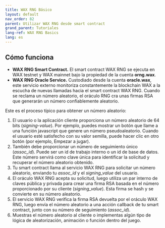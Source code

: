 ```yaml
---
title: WAX RNG Básico
layout: default
nav_order: 82
parent: Utilizar WAX RNG desde smart contract
grand_parent: Tutoriales
lang-ref: WAX RNG Basics
lang: es
---
```


## Cómo funciona

- **WAX RNG Smart Contract.** El smart contract WAX RNG se ejecuta en WAX testnet y WAX mainnet bajo la propiedad de la cuenta **orng.wax**.
- **WAX RNG Oracle Service.** Custodiado desde la cuenta **oracle.wax**, este servicio externo monitoriza constantemente la blockchain WAX a la escucha de nuevas llamadas hacia el smart contract WAX RNG. Cuando se reclama un número aleatorio, el oráculo RNG cra unas firmas RSA que generarán un número confiablemente aleatorio.

Este es el proceso típico para obtener un número aleatorio:

1. El usuario o la aplicación cliente proporciona un número aleatorio de 64 bits (*signing-value*). Por ejemplo, puedes mostrar un botón que llame a una función javascript que genere un número pseudoaleatorio. Cuando el usuario esté satisfecho con su valor semilla, puede hacer clic en otro botón (por ejemplo, Empezar a jugar).
2. También debe proporcionar un número de seguimiento único (*assoc_id*). Puede ser un id de trabajo interno o un id de base de datos. Este número servirá como clave única para identificar la solicitud y recuperar el número aleatorio obtenido.
3. Tu smart contract llama al servicio WAX RNG para solicitar un número aleatorio, enviando tu *assoc_id* y el *signing_value* del usuario.
4. El oráculo WAX RNG acepta su solicitud, luego utiliza un par interno de claves pública y privada para crear una firma RSA basada en el número proporcionado por su cliente (*signing_value*). Esta firma se hash y se convierte en su número aleatorio. 
5. El servicio WAX RNG verifica la firma RSA devuelta por el oráculo WAX RNG, luego envía el número aleatorio a una acción callback de tu smart contract, junto con su número de seguimiento (*assoc_id*). 
6. Muestras el número aleatorio al cliente o implementas algún tipo de lógica de aleatorización, animación o función dentro del juego.
